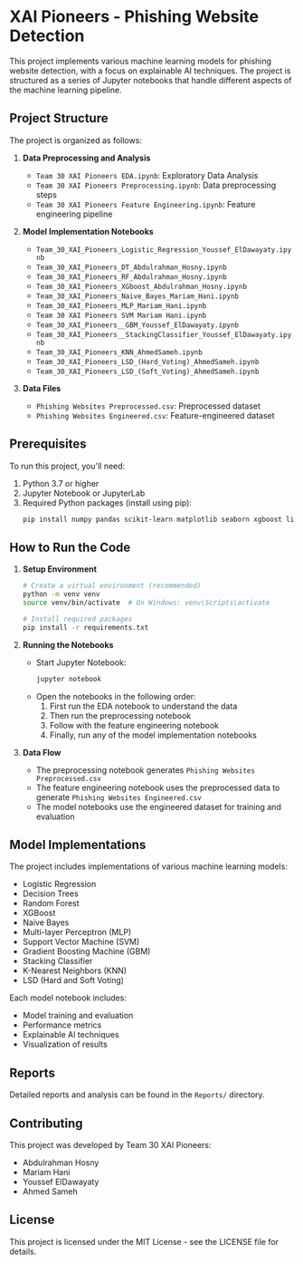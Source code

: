 # XAI Pioneers - Phishing Website Detection

This project implements various machine learning models for phishing website detection, with a focus on explainable AI techniques. The project is structured as a series of Jupyter notebooks that handle different aspects of the machine learning pipeline.

## Project Structure

The project is organized as follows:

1. **Data Preprocessing and Analysis**
   - `Team 30 XAI Pioneers EDA.ipynb`: Exploratory Data Analysis
   - `Team 30 XAI Pioneers Preprocessing.ipynb`: Data preprocessing steps
   - `Team 30 XAI Pioneers Feature Engineering.ipynb`: Feature engineering pipeline

2. **Model Implementation Notebooks**
   - `Team_30_XAI_Pioneers_Logistic_Regression_Youssef_ElDawayaty.ipynb`
   - `Team_30_XAI_Pioneers_DT_Abdulrahman_Hosny.ipynb`
   - `Team_30_XAI_Pioneers_RF_Abdulrahman_Hosny.ipynb`
   - `Team_30_XAI_Pioneers_XGboost_Abdulrahman_Hosny.ipynb`
   - `Team_30_XAI_Pioneers_Naive_Bayes_Mariam_Hani.ipynb`
   - `Team_30_XAI_Pioneers_MLP_Mariam_Hani.ipynb`
   - `Team 30 XAI Pioneers SVM Mariam Hani.ipynb`
   - `Team_30_XAI_Pioneers__GBM_Youssef_ElDawayaty.ipynb`
   - `Team_30_XAI_Pioneers__StackingClassifier_Youssef_ElDawayaty.ipynb`
   - `Team_30_XAI_Pioneers_KNN_AhmedSameh.ipynb`
   - `Team_30_XAI_Pioneers_LSD_(Hard_Voting)_AhmedSameh.ipynb`
   - `Team_30_XAI_Pioneers_LSD_(Soft_Voting)_AhmedSameh.ipynb`

3. **Data Files**
   - `Phishing Websites Preprocessed.csv`: Preprocessed dataset
   - `Phishing Websites Engineered.csv`: Feature-engineered dataset

## Prerequisites

To run this project, you'll need:

1. Python 3.7 or higher
2. Jupyter Notebook or JupyterLab
3. Required Python packages (install using pip):
   ```bash
   pip install numpy pandas scikit-learn matplotlib seaborn xgboost lightgbm tensorflow keras shap lime
   ```

## How to Run the Code

1. **Setup Environment**
   ```bash
   # Create a virtual environment (recommended)
   python -m venv venv
   source venv/bin/activate  # On Windows: venv\Scripts\activate
   
   # Install required packages
   pip install -r requirements.txt
   ```

2. **Running the Notebooks**
   - Start Jupyter Notebook:
     ```bash
     jupyter notebook
     ```
   - Open the notebooks in the following order:
     1. First run the EDA notebook to understand the data
     2. Then run the preprocessing notebook
     3. Follow with the feature engineering notebook
     4. Finally, run any of the model implementation notebooks

3. **Data Flow**
   - The preprocessing notebook generates `Phishing Websites Preprocessed.csv`
   - The feature engineering notebook uses the preprocessed data to generate `Phishing Websites Engineered.csv`
   - The model notebooks use the engineered dataset for training and evaluation

## Model Implementations

The project includes implementations of various machine learning models:
- Logistic Regression
- Decision Trees
- Random Forest
- XGBoost
- Naive Bayes
- Multi-layer Perceptron (MLP)
- Support Vector Machine (SVM)
- Gradient Boosting Machine (GBM)
- Stacking Classifier
- K-Nearest Neighbors (KNN)
- LSD (Hard and Soft Voting)

Each model notebook includes:
- Model training and evaluation
- Performance metrics
- Explainable AI techniques
- Visualization of results

## Reports

Detailed reports and analysis can be found in the `Reports/` directory.

## Contributing

This project was developed by Team 30 XAI Pioneers:
- Abdulrahman Hosny
- Mariam Hani
- Youssef ElDawayaty
- Ahmed Sameh

## License

This project is licensed under the MIT License - see the LICENSE file for details. 